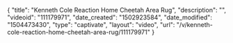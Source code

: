 {
    "title": "Kenneth Cole Reaction Home Cheetah Area Rug",
    "description": "",
    "videoid": "111179971",
    "date_created": "1502923584",
    "date_modified": "1504473430",
    "type": "captivate",
    "layout": "video",
    "url": "\/v\/kenneth-cole-reaction-home-cheetah-area-rug\/111179971"
}